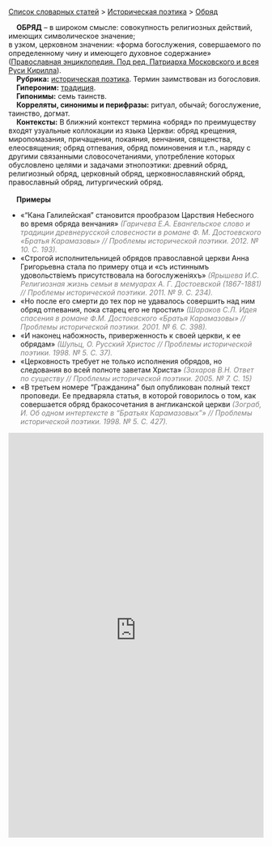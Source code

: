 <style>
st { color: Gray;
  font-style: italic;}
</style>

[Список словарных статей](https://thesaurus-dostoevsky.github.io/Thesaurus/) > [Историческая поэтика](histpoe.md) > [Обряд](обряд.md) 

&nbsp;&nbsp;&nbsp;&nbsp;**ОБРЯД** – в широком смысле: совокупность религиозных действий, имеющих символическое значение;  
в узком, церковном значении: «форма богослужения, совершаемого по определенному чину и имеющего духовное содержание» ([Православная энциклопедия. Под ред. Патриарха Московского и всея Руси Кирилла](https://www.pravenc.ru)).  
&nbsp;&nbsp;&nbsp;&nbsp;**Рубрика:** [историческая поэтика](histpoe.md). Термин заимствован из богословия.  
&nbsp;&nbsp;&nbsp;&nbsp;**Гипероним:** [традиция](традиция.md).  
&nbsp;&nbsp;&nbsp;&nbsp;**Гипонимы:** семь таинств.  
&nbsp;&nbsp;&nbsp;&nbsp;**Корреляты, синонимы и перифразы:** ритуал, обычай; богослужение, таинство, догмат.  
&nbsp;&nbsp;&nbsp;&nbsp;**Контексты:** В ближний контекст термина «обряд» по преимуществу входят узуальные коллокации из языка Церкви: обряд крещения, миропомазания, причащения, покаяния, венчания,  священства, елеосвящения; обряд отпевания, обряд поминовения и т.п., наряду с другими связанными словосочетаниями, употребление которых обусловлено целями и задачами этнопоэтики: древний обряд, религиозный обряд, церковный обряд, церковнославянский обряд, православный обряд, литургический обряд.  
  <br>
&nbsp;&nbsp;&nbsp;&nbsp;**Примеры**  
* «“Кана Галилейская” становится прообразом Царствия Небесного во время обряда венчания» <st>(Гаричева Е.А. Евангельское слово и традиции древнерусской словесности в романе Ф. М. Достоевского «Братья Карамазовы» // Проблемы исторической поэтики. 2012. № 10. С. 193).</st>
* «Строгой исполнительницей обрядов православной церкви Анна Григорьевна стала по примеру отца и «съ истиннымъ удовольствіемъ присутствовала на богослуженіяхъ» <st>(Ярышева И.С. Религиозная жизнь семьи в мемуарах А. Г. Достоевской (1867-1881) // Проблемы исторической поэтики. 2011. № 9. С. 234).</st>
* «Но после его смерти до тех пор не удавалось совершить над ним обряд отпевания, пока старец его не простил»  <st>(Шараков С.Л. Идея спасения в романе Ф.М. Достоевского «Братья Карамазовы» // Проблемы исторической поэтики. 2001. № 6. С. 398).</st>
* «И наконец набожность, приверженность к своей церкви, к ее обрядам» <st>(Шульц, О. Русский Христос // Проблемы исторической поэтики.  1998. № 5. С. 37).</st>
* «Церковность требует не только исполнения обрядов, но следования во всей полноте заветам Христа» <st>(Захаров В.Н. Ответ по существу // Проблемы исторической поэтики.  2005. № 7. С. 15)</st>
* «В третьем номере “Гражданина” был опубликован полный текст проповеди. Ее предваряла статья, в которой говорилось о том, как совершается обряд бракосочетания в англиканской церкви <st>(Зограб, И. Об одном интертексте в “Братьях Карамазовых”» // Проблемы исторической поэтики. 1998. № 5. С. 427).</st>


<iframe src="https://thesaurus-dostoevsky.github.io/nk/обряд.html" style="border:0px;width:100%;height:800px" allowfullscreen="true" webkitallowfullscreen="true" mozallowfullscreen="true">
